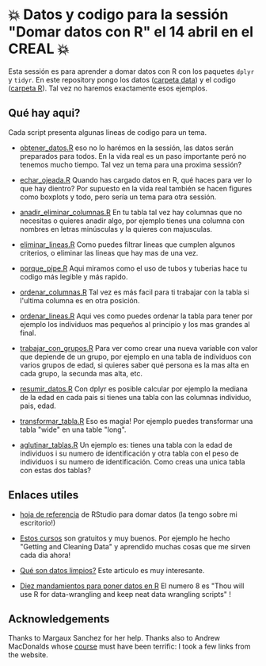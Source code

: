 # :boom: Datos y codigo para la sessión "Domar datos con R" el 14 abril en el CREAL :boom:

Esta sessión es para aprender a domar datos con R con los paquetes `dplyr` y `tidyr`. En este repository pongo los datos ([carpeta data](./data)) y el codigo ([carpeta R](./R)). Tal vez no haremos exactamente esos ejemplos.

## Qué hay aqui?

Cada script presenta algunas lineas de codigo para un tema.

* [obtener_datos.R](./R/obtener_datos.R) eso no lo harémos en la sessión, las datos serán preparados para todos. En la vida real es un paso importante peró no tenemos mucho tiempo. Tal vez un tema para una proxima sessión?

* [echar_ojeada.R](./R/echar_ojeada.R) Quando has cargado datos en R, qué haces para ver lo que hay dientro? Por supuesto en la vida real también se hacen figures como boxplots y todo, pero sería un tema para otra sessión.

* [anadir_eliminar_columnas.R](./R/anadir_eliminar_columnas.R) En tu tabla tal vez hay columnas que no necesitas o quieres anadir algo, por ejemplo tienes una columna con nombres en letras minúsculas y la quieres con majusculas. 

* [eliminar_lineas.R](./R/eliminar_lineas.R) Como puedes filtrar lineas que cumplen algunos criterios, o eliminar las lineas que hay mas de una vez.

* [porque_pipe.R](./R/porque_pipe.R) Aqui miramos como el uso de tubos y tuberias hace tu codigo más legible y más rapido.

* [ordenar_columnas.R](./R/ordenar_columnas.R) Tal vez es más facil para ti trabajar con la tabla si l'ultima columna es en otra posición.

* [ordenar_lineas.R](./R/ordenar_lineas.R) Aqui ves como puedes ordenar la tabla para tener por ejemplo los individuos mas pequeños al principio y los mas grandes al final.

* [trabajar_con_grupos.R](./R/trabajar_con_grupos.R) Para ver como crear una nueva variable con valor que depiende de un grupo, por ejemplo en una tabla de individuos con varios grupos de edad, si quieres saber qué persona es la mas alta en cada grupo, la secunda mas alta, etc.

* [resumir_datos.R](./R/resumir_datos.R) Con dplyr es posible calcular por ejemplo la mediana de la edad en cada pais si tienes una tabla con las columnas individuo, pais, edad. 

* [transformar_tabla.R](./R/transformar_tabla.R) Eso es magia! Por ejemplo puedes transformar una tabla "wide" en una table "long".

* [aglutinar_tablas.R](./R/aglutinar_tablas.R) Un ejemplo es: tienes una tabla con la edad de individuos i su numero de identificación y otra tabla con el peso de individuos i su numero de identificación. Como creas una unica tabla con estas dos tablas?


## Enlaces utiles

* [hoja de referencia](https://www.rstudio.com/wp-content/uploads/2015/03/data-wrangling-spanish.pdf) de RStudio para domar datos (la tengo sobre mi escritorio!)

* [Estos cursos](https://www.coursera.org/specializations/jhu-data-science/1) son gratuitos y muy buenos. Por ejemplo he hecho "Getting and Cleaning Data" y aprendido muchas cosas que me sirven cada dia ahora!

* [Qué son datos limpios?](http://vita.had.co.nz/papers/tidy-data.pdf) Este articulo es muy interesante. 

* [Diez mandamientos para poner datos en R](http://www.seascapemodels.org/rstats%20rspatial/2015/11/13/data-commandments.html) El numero 8 es "Thou will use R for data-wrangling and keep neat data wrangling scripts" !
## Acknowledgements
Thanks to Margaux Sanchez for her help. Thanks also to Andrew MacDonalds whose [course](http://biol548o.github.io/) must have been terrific: I took a few links from the website.